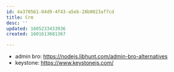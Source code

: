 ```yaml
---
id: 4a370561-04d9-4f43-a5eb-28b0023af7cd
title: Crm
desc: ''
updated: 1605233433936
created: 1601613681367

---
```


- admin bro: https://nodejs.libhunt.com/admin-bro-alternatives
- keystone: https://www.keystonejs.com/